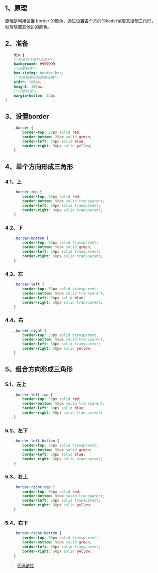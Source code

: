 ## 1、原理
原理是利用设置 border 的颜色，通过设置各个方向的boder宽度来控制三角形，然后隐藏其他边的颜色。

## 2、准备

```css
    div {
    /*背景色方便对比显示*/
    background: #999999;
    /*必要条件*/
    box-sizing: border-box;
    /*宽高根据实际需要设置*/
    width: 100px;
    height: 100px;
    /*方便布局*/
    margin-bottom: 32px;
}
```

## 3、设置border


```css
    .border {
        border-top: 20px solid red;
        border-bottom: 20px solid green;
        border-left: 50px solid blue;
        border-right: 50px solid yellow;
    }
```

## 4、单个方向形成三角形

### 4.1、上

```css
    .border-top {
        border-top: 50px solid red;
        border-bottom: 50px solid transparent;
        border-left: 50px solid transparent;
        border-right: 50px solid transparent;
    }
```

### 4.2、下

```css
    .border-bottom {
        border-top: 50px solid transparent;
        border-bottom: 50px solid green;
        border-left: 50px solid transparent;
        border-right: 50px solid transparent;
    }
```
### 4.3、左

```css
    .border-left {
        border-top: 50px solid transparent;
        border-bottom: 50px solid transparent;
        border-left: 50px solid blue;
        border-right: 50px solid transparent;
    }
```
### 4.4、右

```css
    .border-right {
        border-top: 50px solid transparent;
        border-bottom: 50px solid transparent;
        border-left: 50px solid transparent;
        border-right: 50px solid yellow;
    }
```

## 5、组合方向形成三角形

### 5.1、左上

```css
    .border-left-top {
        border-top: 50px solid red;
        border-bottom: 50px solid transparent;
        border-left: 50px solid blue;
        border-right: 50px solid transparent;
    }
```

### 5.2、左下

```css
    .border-left-bottom {
        border-top: 50px solid transparent;
        border-bottom: 50px solid green;
        border-left: 50px solid blue;
        border-right: 50px solid transparent;
    }
```
### 5.3、右上

```css
    .border-right-top {
        border-top: 50px solid red;
        border-bottom: 50px solid transparent;
        border-left: 50px solid transparent;
        border-right: 50px solid yellow;
    }
```
### 5.4、右下

```css
    .border-right-bottom {
        border-top: 50px solid transparent;
        border-bottom: 50px solid green;
        border-left: 50px solid transparent;
        border-right: 50px solid yellow;
    }
```

> [代码链接](https://github.com/1071942338/web-interview-question/blob/main/src/CSS%E4%B8%89%E8%A7%92%E5%BD%A2.html)
